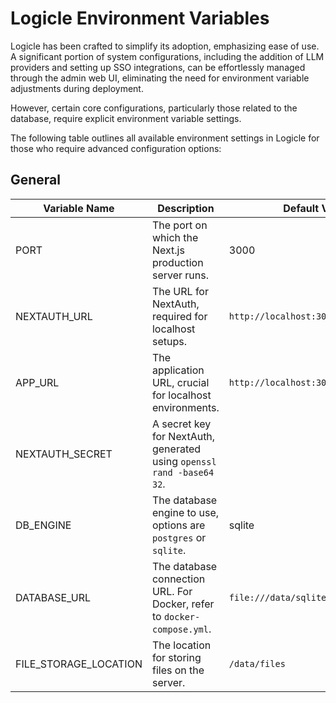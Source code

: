 # Logicle Environment Variables

Logicle has been crafted to simplify its adoption, emphasizing ease of use. A significant portion of system configurations, including the addition of LLM providers and setting up SSO integrations, can be effortlessly managed through the admin web UI, eliminating the need for environment variable adjustments during deployment.

However, certain core configurations, particularly those related to the database, require explicit environment variable settings.

The following table outlines all available environment settings in Logicle for those who require advanced configuration options:

## General
| Variable Name           | Description                                                                 | Default Value          |
|-------------------------|-----------------------------------------------------------------------------|------------------------|
| PORT                  | The port on which the Next.js production server runs.                       | 3000                 |
| NEXTAUTH_URL          | The URL for NextAuth, required for localhost setups.                        | `http://localhost:3000`|
| APP_URL               | The application URL, crucial for localhost environments.                    | `http://localhost:3000`|
| NEXTAUTH_SECRET       | A secret key for NextAuth, generated using `openssl rand -base64 32`.       |           |
| DB_ENGINE             | The database engine to use, options are `postgres` or `sqlite`.             | sqlite               |
| DATABASE_URL          | The database connection URL. For Docker, refer to `docker-compose.yml`.     | `file:///data/sqlite/logicle.sqlite`|
| FILE_STORAGE_LOCATION | The location for storing files on the server.                               | `/data/files`   |